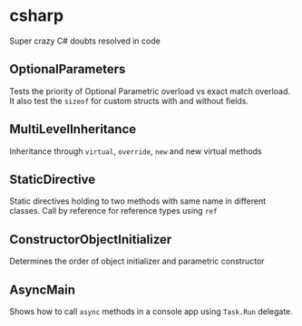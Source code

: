 # csharp
Super crazy C# doubts resolved in code 

## OptionalParameters
Tests the priority of Optional Parametric overload vs exact match overload. It also test the <code>sizeof</code> for custom structs with and without fields.

## MultiLevelInheritance
Inheritance through <code>virtual</code>, <code>override</code>, <code>new</code> and new virtual methods

## StaticDirective
Static directives holding to two methods with same name in different classes.
Call by reference for reference types using <code>ref</code>

## ConstructorObjectInitializer
Determines the order of object initializer and parametric constructor

## AsyncMain
Shows how to call <code>async</code> methods in a console app using <code>Task.Run</code> delegate.


